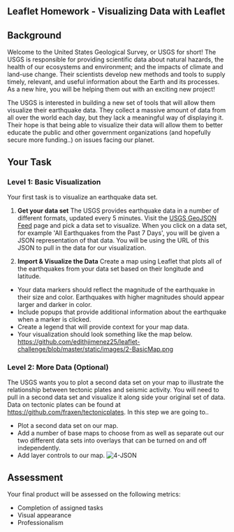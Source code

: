 ## Leaflet Homework - Visualizing Data with Leaflet

## Background
Welcome to the United States Geological Survey, or USGS for short! The USGS is responsible for providing scientific data about natural hazards, the health of our ecosystems and environment; and the impacts of climate and land-use change. Their scientists develop new methods and tools to supply timely, relevant, and useful information about the Earth and its processes. As a new hire, you will be helping them out with an exciting new project!

The USGS is interested in building a new set of tools that will allow them visualize their earthquake data. They collect a massive amount of data from all over the world each day, but they lack a meaningful way of displaying it. Their hope is that being able to visualize their data will allow them to better educate the public and other government organizations (and hopefully secure more funding..) on issues facing our planet.

## Your Task
### Level 1: Basic Visualization
Your first task is to visualize an earthquake data set.
1. **Get your data set**
The USGS provides earthquake data in a number of different formats, updated every 5 minutes. Visit the [USGS GeoJSON Feed](http://earthquake.usgs.gov/earthquakes/feed/v1.0/geojson.php) page and pick a data set to visualize. When you click on a data set, for example 'All Earthquakes from the Past 7 Days', you will be given a JSON representation of that data. You will be using the URL of this JSON to pull in the data for our visualization.


2. **Import & Visualize the Data**
Create a map using Leaflet that plots all of the earthquakes from your data set based on their longitude and latitude.
* Your data markers should reflect the magnitude of the earthquake in their size and color. Earthquakes with higher magnitudes should appear larger and darker in color.
* Include popups that provide additional information about the earthquake when a marker is clicked.
* Create a legend that will provide context for your map data.
* Your visualization should look something like the map below.
https://github.com/edithjimenez25/leaflet-challenge/blob/master/static/images/2-BasicMap.png

### Level 2: More Data (Optional)
The USGS wants you to plot a second data set on your map to illustrate the relationship between tectonic plates and seismic activity. You will need to pull in a second data set and visualize it along side your original set of data. Data on tectonic plates can be found at <https://github.com/fraxen/tectonicplates>.
In this step we are going to..
* Plot a second data set on our map.
* Add a number of base maps to choose from as well as separate out our two different data sets into overlays that can be turned on and off independently.
* Add layer controls to our map.
![4-JSON](Images/4-JSON.png)
## Assessment
Your final product will be assessed on the following metrics:
* Completion of assigned tasks
* Visual appearance
* Professionalism
